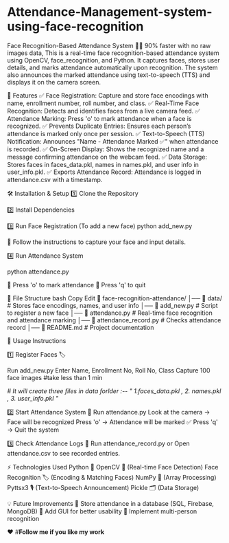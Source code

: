 # Attendance-Management-system-using-face-recognition
Face Recognition-Based Attendance System 🎯🎥 90% faster with no raw images data,
This is a real-time face recognition-based attendance system using OpenCV, face_recognition, and Python. It captures faces, stores user details, and marks attendance automatically upon recognition. The system also announces the marked attendance using text-to-speech (TTS) and displays it on the camera screen.

🚀 Features
✅ Face Registration: Capture and store face encodings with name, enrollment number, roll number, and class.
✅ Real-Time Face Recognition: Detects and identifies faces from a live camera feed.
✅ Attendance Marking: Press 'o' to mark attendance when a face is recognized.
✅ Prevents Duplicate Entries: Ensures each person’s attendance is marked only once per session.
✅ Text-to-Speech (TTS) Notification: Announces "Name - Attendance Marked ✅" when attendance is recorded.
✅ On-Screen Display: Shows the recognized name and a message confirming attendance on the webcam feed.
✅ Data Storage: Stores faces in faces_data.pkl, names in names.pkl, and user info in user_info.pkl.
✅ Exports Attendance Record: Attendance is logged in attendance.csv with a timestamp.

🛠 Installation & Setup
1️⃣ Clone the Repository

2️⃣ Install Dependencies

3️⃣ Run Face Registration (To add a new face)
python add_new.py

📌 Follow the instructions to capture your face and input details.

4️⃣ Run Attendance System

python attendance.py

🎥 Press 'o' to mark attendance
🛑 Press 'q' to quit

📂 File Structure
bash
Copy
Edit
📁 face-recognition-attendance/
│── 📂 data/                   # Stores face encodings, names, and user info
│── 📜 add_new.py        # Script to register a new face
│── 📜 attendance.py           # Real-time face recognition and attendance marking
│── 📜 attendance_record.py     # Checks attendance record
│── 📜 README.md               # Project documentation


📌 Usage Instructions

1️⃣ Register Faces 🏷

Run add_new.py
Enter Name, Enrollment No, Roll No, Class
Capture 100 face images  #take less than 1 min

_# It will create three files in data forlder :-- " 1.faces_data.pkl , 2. names.pkl , 3. user_info.pkl "_

2️⃣ Start Attendance System 📸
Run attendance.py
Look at the camera → Face will be recognized
Press 'o' → Attendance will be marked ✅
Press 'q' → Quit the system

3️⃣ Check Attendance Logs 📄
Run attendance_record.py or
Open attendance.csv to see recorded entries.

⚡ Technologies Used
Python 🐍
OpenCV 🎥 (Real-time Face Detection)
Face Recognition 🏷 (Encoding & Matching Faces)
NumPy 🔢 (Array Processing)
Pyttsx3 🎙 (Text-to-Speech Announcement)
Pickle 🗂 (Data Storage)

💡 Future Improvements
🔹 Store attendance in a database (SQL, Firebase, MongoDB)
🔹 Add GUI for better usability
🔹 Implement multi-person recognition

❤️ #**Follow me if you like my work**
